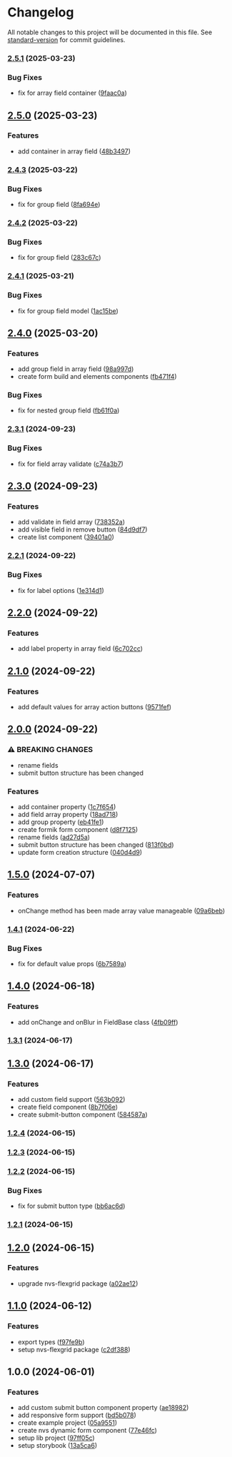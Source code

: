 # Changelog

All notable changes to this project will be documented in this file. See [standard-version](https://github.com/conventional-changelog/standard-version) for commit guidelines.

### [2.5.1](https://github.com/@nvs-dynamic-form/react-core/compare/v2.5.0...v2.5.1) (2025-03-23)


### Bug Fixes

* fix for array field container ([9faac0a](https://github.com/@nvs-dynamic-form/react-core/commit/9faac0aa5a93f29770387b79a074b3eb7d8ebdbd))

## [2.5.0](https://github.com/@nvs-dynamic-form/react-core/compare/v2.4.3...v2.5.0) (2025-03-23)


### Features

* add container in array field ([48b3497](https://github.com/@nvs-dynamic-form/react-core/commit/48b3497b3051a83baaebecfd0bdd6779084d17d2))

### [2.4.3](https://github.com/@nvs-dynamic-form/react-core/compare/v2.4.2...v2.4.3) (2025-03-22)


### Bug Fixes

* fix for group field ([8fa694e](https://github.com/@nvs-dynamic-form/react-core/commit/8fa694e54bc1db66ce20ab4f283685d2bcf4b5e1))

### [2.4.2](https://github.com/@nvs-dynamic-form/react-core/compare/v2.4.1...v2.4.2) (2025-03-22)


### Bug Fixes

* fix for group field ([283c67c](https://github.com/@nvs-dynamic-form/react-core/commit/283c67c814aeeae1effb8e5398789b270a0abd06))

### [2.4.1](https://github.com/@nvs-dynamic-form/react-core/compare/v2.4.0...v2.4.1) (2025-03-21)


### Bug Fixes

* fix for group field model ([1ac15be](https://github.com/@nvs-dynamic-form/react-core/commit/1ac15bebcca8db5989f4cee48e90bff554a93651))

## [2.4.0](https://github.com/@nvs-dynamic-form/react-core/compare/v2.3.1...v2.4.0) (2025-03-20)


### Features

* add group field in array field ([98a997d](https://github.com/@nvs-dynamic-form/react-core/commit/98a997d25089773b911966df8b7adc1325f49232))
* create form build and elements components ([fb471f4](https://github.com/@nvs-dynamic-form/react-core/commit/fb471f4b327ac728757d04beac465eca846ee202))


### Bug Fixes

* fix for nested group field ([fb61f0a](https://github.com/@nvs-dynamic-form/react-core/commit/fb61f0a32f1ba7a98c548bfa0d8d3b9189c37f85))

### [2.3.1](https://github.com/@nvs-dynamic-form/react-core/compare/v2.3.0...v2.3.1) (2024-09-23)


### Bug Fixes

* fix for field array validate ([c74a3b7](https://github.com/@nvs-dynamic-form/react-core/commit/c74a3b7c7fff32aebe9c57a6b63b6a124c465c6b))

## [2.3.0](https://github.com/@nvs-dynamic-form/react-core/compare/v2.2.1...v2.3.0) (2024-09-23)


### Features

* add validate in field array ([738352a](https://github.com/@nvs-dynamic-form/react-core/commit/738352a4cf30c5319da6e7ec1d229662445f3c7b))
* add visible field in remove button ([84d9df7](https://github.com/@nvs-dynamic-form/react-core/commit/84d9df7670b922d4214054fa9bd97bf4123e09af))
* create list component ([39401a0](https://github.com/@nvs-dynamic-form/react-core/commit/39401a04a724d2f5d4b75ae7b149b49c6d0444e5))

### [2.2.1](https://github.com/@nvs-dynamic-form/react-core/compare/v2.2.0...v2.2.1) (2024-09-22)


### Bug Fixes

* fix for label options ([1e314d1](https://github.com/@nvs-dynamic-form/react-core/commit/1e314d173f7d2a2523aa1696d7cbb88ebc0affe0))

## [2.2.0](https://github.com/@nvs-dynamic-form/react-core/compare/v2.1.0...v2.2.0) (2024-09-22)


### Features

* add label property in array field ([6c702cc](https://github.com/@nvs-dynamic-form/react-core/commit/6c702ccc6320a06860af5abd357e14d72410b2dd))

## [2.1.0](https://github.com/@nvs-dynamic-form/react-core/compare/v2.0.0...v2.1.0) (2024-09-22)


### Features

* add default values for array action buttons ([9571fef](https://github.com/@nvs-dynamic-form/react-core/commit/9571fefe6216a89eb1d1f7cd994928d170b0ab8b))

## [2.0.0](https://github.com/@nvs-dynamic-form/react-core/compare/v1.5.0...v2.0.0) (2024-09-22)


### ⚠ BREAKING CHANGES

* rename fields
* submit button structure has been changed

### Features

* add container property ([1c7f654](https://github.com/@nvs-dynamic-form/react-core/commit/1c7f654b29937e494c5af7514bb18b7a4be34d05))
* add field array property ([18ad718](https://github.com/@nvs-dynamic-form/react-core/commit/18ad718b90ef412e6c5327f3813da2316fe9ce93))
* add group property ([eb41fe1](https://github.com/@nvs-dynamic-form/react-core/commit/eb41fe12504623ce6ae83bd7e296d4de02c10c0e))
* create formik form component ([d8f7125](https://github.com/@nvs-dynamic-form/react-core/commit/d8f7125320c4cac1576337e8e29ce4c94473c555))
* rename fields ([ad27d5a](https://github.com/@nvs-dynamic-form/react-core/commit/ad27d5adde55c996bc2deae376e0fbe2810dc5a5))
* submit button structure has been changed ([813f0bd](https://github.com/@nvs-dynamic-form/react-core/commit/813f0bd9b38cc82446fe60ac55c7db463f7219e4))
* update form creation structure ([040d4d9](https://github.com/@nvs-dynamic-form/react-core/commit/040d4d90553c69bea897d5df8a52b65b93d8f13c))

## [1.5.0](https://github.com/@nvs-dynamic-form/react-core/compare/v1.4.1...v1.5.0) (2024-07-07)


### Features

* onChange method has been made array value manageable ([09a6beb](https://github.com/@nvs-dynamic-form/react-core/commit/09a6beb384c877fc0cb13aa5702b3d58f2856898))

### [1.4.1](https://github.com/@nvs-dynamic-form/react-core/compare/v1.4.0...v1.4.1) (2024-06-22)


### Bug Fixes

* fix for default value props ([6b7589a](https://github.com/@nvs-dynamic-form/react-core/commit/6b7589adeac4208a40e46ba21db61e4d4a29dd74))

## [1.4.0](https://github.com/@nvs-dynamic-form/react-core/compare/v1.3.1...v1.4.0) (2024-06-18)


### Features

* add onChange and onBlur in FieldBase class ([4fb09ff](https://github.com/@nvs-dynamic-form/react-core/commit/4fb09ffbfe8dae2e5a659ce416a770f05d73917c))

### [1.3.1](https://github.com/@nvs-dynamic-form/react-core/compare/v1.3.0...v1.3.1) (2024-06-17)

## [1.3.0](https://github.com/@nvs-dynamic-form/react-core/compare/v1.2.4...v1.3.0) (2024-06-17)


### Features

* add custom field support ([563b092](https://github.com/@nvs-dynamic-form/react-core/commit/563b0923ed3565bd938b01ee1660da2152d9542f))
* create field component ([8b7f06e](https://github.com/@nvs-dynamic-form/react-core/commit/8b7f06e5c9158046400250eca0ed11a1566c428c))
* create submit-button component ([584587a](https://github.com/@nvs-dynamic-form/react-core/commit/584587ad90037db63ee6f677191003a438fa4663))

### [1.2.4](https://github.com/@nvs-dynamic-form/react-core/compare/v1.2.3...v1.2.4) (2024-06-15)

### [1.2.3](https://github.com/@nvs-dynamic-form/react-core/compare/v1.2.2...v1.2.3) (2024-06-15)

### [1.2.2](https://github.com/@nvs-dynamic-form/react-core/compare/v1.2.1...v1.2.2) (2024-06-15)


### Bug Fixes

* fix for submit button type ([bb6ac6d](https://github.com/@nvs-dynamic-form/react-core/commit/bb6ac6db5ac310648695c43a642702744b99d42b))

### [1.2.1](https://github.com/@nvs-dynamic-form/react-core/compare/v1.2.0...v1.2.1) (2024-06-15)

## [1.2.0](https://github.com/@nvs-dynamic-form/react-core/compare/v1.1.0...v1.2.0) (2024-06-15)


### Features

* upgrade nvs-flexgrid package ([a02ae12](https://github.com/@nvs-dynamic-form/react-core/commit/a02ae126438e393e2fabbdda13f5beea0ef6471d))

## [1.1.0](https://github.com/@nvs-dynamic-form/react-core/compare/v1.0.0...v1.1.0) (2024-06-12)


### Features

* export types ([f97fe9b](https://github.com/@nvs-dynamic-form/react-core/commit/f97fe9be73f495b382fb177d4348bb1debc8fb80))
* setup nvs-flexgrid package ([c2df388](https://github.com/@nvs-dynamic-form/react-core/commit/c2df388f9ad2395c480a1f7ffc87726a9cf2aca2))

## 1.0.0 (2024-06-01)


### Features

* add custom submit button component property ([ae18982](https://github.com/@nvs-dynamic-form/react-core/commit/ae18982bd1acbfd68f445c9fcb1dcfbc2c52b07c))
* add responsive form support ([bd5b078](https://github.com/@nvs-dynamic-form/react-core/commit/bd5b078742170380828b5ff096f39bad809690c5))
* create example project ([05a9551](https://github.com/@nvs-dynamic-form/react-core/commit/05a95518eb72d2df3f62dbc2e247a6c8108421bb))
* create nvs dynamic form component ([77e46fc](https://github.com/@nvs-dynamic-form/react-core/commit/77e46fcb83f258d9c8c7ee81c535589abe7fa2e2))
* setup lib project ([97ff05c](https://github.com/@nvs-dynamic-form/react-core/commit/97ff05ce92a28df9a60d94d73c1da1be63cd2a50))
* setup storybook ([13a5ca6](https://github.com/@nvs-dynamic-form/react-core/commit/13a5ca682e30d9d77ff5cc1cea43e75ccc9c3327))
